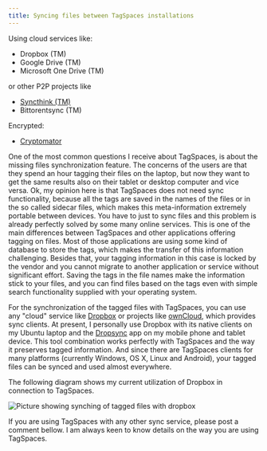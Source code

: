 ```yaml
---
title: Syncing files between TagSpaces installations
---
```


Using cloud services like:

- Dropbox (TM)
- Google Drive (TM)
- Microsoft One Drive (TM)

or other P2P projects like

- [Syncthink (TM)](https://syncthing.net/)
- Bittorentsync (TM)

Encrypted:

- [Cryptomator](https://cryptomator.org/)

One of the most common questions I receive about TagSpaces, is about the missing files synchronization feature. The concerns of the users are that they spend an hour tagging their files on the laptop, but now they want to get the same results also on their tablet or desktop computer and vice versa. Ok, my opinion here is that TagSpaces does not need sync functionality, because all the tags are saved in the names of the files or in the so called sidecar files, which makes this meta-information extremely portable between devices. You have to just to sync files and this problem is already perfectly solved by some many online services. This is one of the main differences between TagSpaces and other applications offering tagging on files. Most of those applications are using some kind of database to store the tags, which makes the transfer of this information challenging. Besides that, your tagging information in this case is locked by the vendor and you cannot migrate to another application or service without significant effort. Saving the tags in the file names make the information stick to your files, and you can find files based on the tags even with simple search functionality supplied with your operating system.

For the synchronization of the tagged files with TagSpaces, you can use any "cloud" service like <a href="http://dropbox.com" target="_blank">Dropbox</a> or projects like <a href="http://owncloud.org" target="_blank">ownCloud</a>, which provides sync clients. At present, I personally use Dropbox with its native clients on my Ubuntu laptop and the <a href="https://play.google.com/store/apps/details?id=com.ttxapps.dropsync&amp;hl=en">Dropsync</a> app on my mobile phone and tablet device. This tool combination works perfectly with TagSpaces and the way it preserves tagged information. And since there are TagSpaces clients for many platforms (currently Windows, OS X, Linux and Android), your tagged files can be synced and used almost everywhere.

The following diagram shows my current utilization of Dropbox in connection to TagSpaces.

![Picture showing synching of tagged files with dropbox](/media/tagspaces-dropbox-sync.png)

If you are using TagSpaces with any other sync service, please post a comment bellow. I am always keen to know details on the way you are using TagSpaces.
